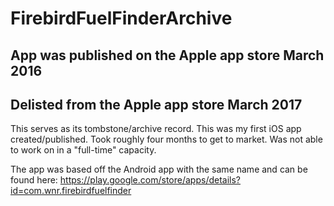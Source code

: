 # FirebirdFuelFinderArchive
## App was published on the Apple app store March 2016
## Delisted from the Apple app store March 2017

This serves as its tombstone/archive record. This was my first iOS app created/published. Took roughly four months to get to market. Was not able to work on in a "full-time" capacity. 

The app was based off the Android app with the same name and can be found here:
https://play.google.com/store/apps/details?id=com.wnr.firebirdfuelfinder


